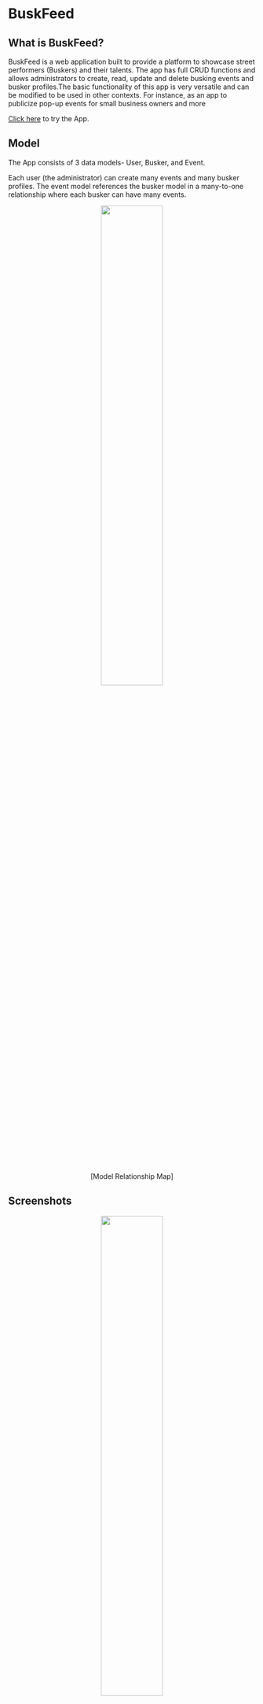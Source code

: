 # BuskFeed

## What is BuskFeed?

BuskFeed is a web application built to provide a platform to showcase street performers (Buskers) and their talents. The app has full CRUD functions and allows administrators to create, read, update and delete busking events and busker profiles.The basic functionality of this app is very versatile and can be modified to be used in other contexts. For instance, as an app to publicize pop-up events for small business owners and more

[Click here](https://buskfeed.cyclic.app/) to try the App.

## Model

The App consists of 3 data models- User, Busker, and Event.

Each user (the administrator) can create many events and many busker profiles. The event model references the busker model in a many-to-one relationship where each busker can have many events.

<p align="center"><img src="" width="50%" height="50%"> </p>
 <p align="center">[Model Relationship Map]</p>

## Screenshots

<p align="center"><img src="" width="50%" height="50%"> </p>
 <p align="center">[Event Index]</p>

<p align="center"><img src="" width="50%" height="50%"> </p>
 <p align="center">[Busker Index]</p>

<p align="center"><img src="" width="50%" height="50%"> </p>
 <p align="center">[Manage Events]</p>

 <p align="center"><img src="" width="50%" height="50%"> </p>
 <p align="center">[Manage Buskers]</p>

## Technologies Used

BuskFeed is built using the following technologies:

- Node.js
- Express.js Frameworks
- MongoDB
- JavaScript
- CSS
- EJS
- Cyclic Deployment
- Git & GitHub

## Key Development Considerations

### 1.Authorization

Since it is an event management system, only administrators should be allowed to make edits. Hence a layer of authorization were added to block public access to admin pages.

```javascript
const login = async (req, res) => {
  const { userid, password } = req.body;

  const user = await User.findOne({ userid }).exec();
  if (user === null) {
    const context = { msg: "Login Unsuccessful. Please check login details." };
    res.render("users/login", context);
    return;
  }

  bcrypt.compare(password, user.password, (err, result) => {
    if (result) {
      req.session.userid = user._id;
      res.redirect("/events");
    } else {
      const context = {
        msg: "Login Unsuccessful. Please check login details.",
      };
      res.render("users/login", context);
    }
  });
};
```

### 2. Validation of Forms

Forms of data validation was added in both the model and view section.

#### In Model

For instance, in the busker schema, the LOE Number (Letter of Endorsement) includes validators to check that the data contains exactly 8 alphanumeric characters and that LOE Numbers are not duplicated with the "unique" validator.

```javascript
const buskerSchema = new Schema(
  {
    buskerName: { type: String, required: true },
    buskingAct: { type: String, required: true },
    loeNumber: {
      type: String,
      minLength: 8,
      maxLength: 8,
      unique: true,
      required: true,
    },
    validFrom: { type: Date, required: true },
    validTo: { type: Date, required: true, min: Date() },
  },
  {
    timestamps: true,
  }
);
```

#### In View

Similarly, in the view, the LOE Number has validators to check that the data contains exactly 8 alphanumeric characters before it is passed into the database.

```javascript
<div class="mb-3">
  <label for="loeNumber" class="form-label">
    LOE Number:
  </label>
  <input
    type="text"
    class="form-control"
    id="loeNumber"
    name="loeNumber"
    required
    pattern="^[a-zA-Z0-9]{8}$"
    oninvalid="this.setCustomValidity('Please enter a valid 8-character alphanumeric LOE number.')"
    oninput="this.setCustomValidity('')"
    title="Please enter a valid 8-character alphanumeric LOE number."
  />
</div>
```

### 3. User Experience

User experience was also taken into consideration when building the app. For instance, both event index and busker index are sorted to optimize user experience.

#### Event Index

Events are sorted according to event date, with the latest being shown at the top of the page.

```javascript
const index = async (req, res) => {
  try {
    const id = req.params.id;
    const event = await Event.find()
      .populate("buskerName")
      .sort({ eventDate: -1 })
      .exec();
    res.render("events/index", { id, event, dayjs });
  } catch (error) {
    console.error(error);
    res.status(500).send("Internal server error");
  }
};
```

#### Busker Index

Buskers are sorted according to alphabetical order

```javascript
const index = async (req, res) => {
  try {
    const id = req.params.id;
    const busker = await Busker.find().sort({ buskerName: "asc" }).exec();
    res.render("buskers/index", { busker, id });
  } catch (error) {
    console.error(error);
    res.status(500).send("Internal server error");
  }
};
```

## Future Enhancements and Developments

- Add search function
- Add function to insert images for events and busker profile
- Add function to sort data in "manage" sections
- Add further authorization layer to filter access to editing events and buskers according to user
- Add commenting/bookmarking ability
- Removing related events when busker profile is deleted

## Key Takeaways

- Just like project 1, do not neglect the initial planning stage. Proper model schema planning will make everything (routing etc) much easier
- Creativity and flexibility are crucial, there will be road-blocks and it will be necessary to abort the mission and think of other ways to achieve your goal via other solutions
